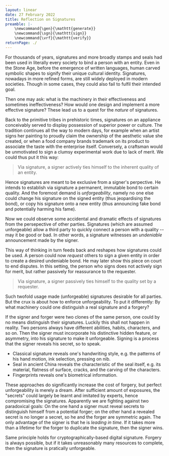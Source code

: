 ```yaml
---
layout: linear
date: 27 February 2022
title: Reflection on Signatures
preamble: |-
    \newcommand{\gen}{\mathtt{generate}}
    \newcommand{\sgn}{\mathtt{sign}}
    \newcommand{\vrf}{\mathtt{verify}}
returnPage: ./
---
```


For thousands of years, signatures and more broadly stamps and seals had been used in literally every society to bind a person with an entity. Even in the Stone Age, before the emergence of written languages, human carved symbolic shapes to signify their unique cultural identity. Signatures, nowadays in more refined forms, are still widely deployed in modern societies. Though in some cases, they could also fail to fulfil their intended goal.

Then one may ask: what is the machinery in their effectiveness and sometimes ineffectiveness? How would one design and implement a more effective signature? These lead us to a quest for the *nature* of signatures.

Back to the primitive tribes in prehistoric times, signatures on an appliance conceivably served to display possession of superior power or culture. The tradition continues all the way to modern days, for example when an artist signs her painting to proudly claim the ownership of the aesthetic value she created, or when a food company brands trademark on its product to associate the taste with the enterprise itself. Conversely, a craftsman would be unmotivated to sign a clumsy experimental work due to lack of merit. We could thus put it this way:

> Via signature, a signer actively ties himself to the inherent quality of an entity.

Hence signatures are meant to be exclusive from a signer's perpective. He intends to establish via signature a permanent, immutable bond to certain quality. And the foremost demand is *unforgeability*, namely no one else could change his signature on the signed entity (thus jeopardising the bond), or copy his signature onto a new entity (thus announcing fake bond and potentially harming his fame).

Now we could observe some accidental and dramatic effects of signatures from the persepective of other parties. Signatures (which are assumed unforgeable) allow a third party to quickly connect a person with a quality -- may it be good or bad. In other words, a signature witnesses an *undeniable* announcement made by the signer.

This way of thinking in turn feeds back and reshapes how signatures could be used. A person could now *request* others to sign a given entity in order to create a desired undeniable bond. He may later show this piece on court to end disputes. In this setting, the person who signs does not actively sign for merit, but rather passively for reassurance to the requester.

> Via signature, a signer passively ties himself to the quality set by a requester.

Such twofold usage made (unforgeable) signatures desirable for all parties. But the crux is about how to enforce unforgeability. To put it differently: By what machinery could one distinguish a real signature and a forgery?

If the signer and forger were two clones of the same person, one could by no means distinguish their signatures. Luckily this shall not happen in reality. Two persons always have different abilities, habits, characters, and so on. Then the signer must incorporate his distinctive hidden feature, or asymmetry, into his signature to make it unforgeable. Signing is a process that the signer reveals his secret, so to speak.

- Classical signature reveals one's handwriting style, e.g. the patterns of his hand motion, ink selection, pressing on nib.
- Seal in ancient China reveals the characteristic of the seal itself, e.g. its material, flatness of surface, cracks, and the carving of the characters.
- Fingerprints reveals one's biometrical information.

These approaches do significantly increase the cost of forgery, but perfect unforgeability is merely a dream. After sufficient amount of exposures, the "secrets" could largely be learnt and imitated by experts, hence compromising the signatures. Apparently we are fighting against two paradoxical goals: On the one hand a signer must reveal secrets to distinguish himself from a potential forger; on the other hand a revealed secret is no longer a secret, so he and the forger are symmetric again. The only advantage of the signer is that he is *leading in time*. If it takes more than a lifetime for the forger to duplicate the signature, then the signer wins.

Same principle holds for cryptographically-based digital signature. Forgery is always possible, but if it takes unreasonably many resources to complete, then the signature is pratically unforgeable.
